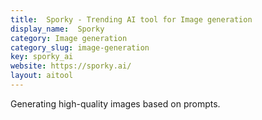 ```yaml
---
title:  Sporky - Trending AI tool for Image generation
display_name:  Sporky
category: Image generation
category_slug: image-generation
key: sporky_ai
website: https://sporky.ai/
layout: aitool
---
```


Generating high-quality images based on prompts.
